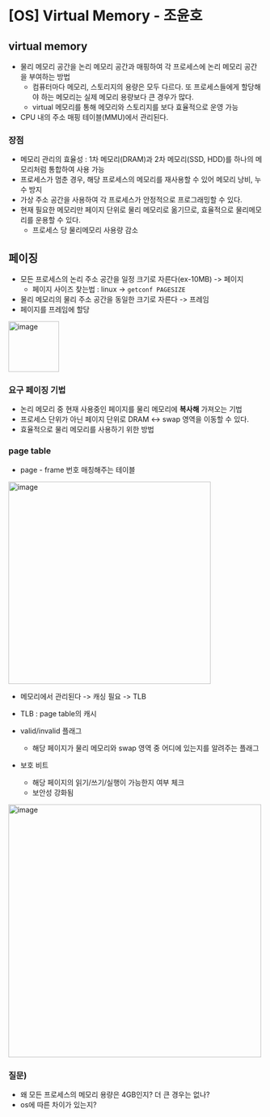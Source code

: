 # [OS] Virtual Memory - 조윤호
## virtual memory
- 물리 메모리 공간을 논리 메모리 공간과 매핑하여 각 프로세스에 논리 메모리 공간을 부여하는 방법
  - 컴퓨터마다 메모리, 스토리지의 용량은 모두 다르다. 또 프로세스들에게 할당해야 하는 메모리는 실제 메모리 용량보다 큰 경우가 많다.
  - virtual 메모리를 통해 메모리와 스토리지를 보다 효율적으로 운영 가능
- CPU 내의 주소 매핑 테이블(MMU)에서 관리된다.

### 장점
- 메모리 관리의 효율성 : 1차 메모리(DRAM)과 2차 메모리(SSD, HDD)를 하나의 메모리처럼 통합하여 사용 가능
- 프로세스가 멈춘 경우, 해당 프로세스의 메모리를 재사용할 수 있어 메모리 낭비, 누수 방지
- 가상 주소 공간을 사용하여 각 프로세스가 안정적으로 프로그래밍할 수 있다.
- 현재 필요한 메모리만 페이지 단위로 물리 메모리로 옮기므로, 효율적으로 물리메모리를 운용할 수 있다.
  - 프로세스 당 물리메모리 사용량 감소
 
## 페이징
- 모든 프로세스의 논리 주소 공간을 일정 크기로 자른다(ex-10MB) -> 페이지
  - 페이지 사이즈 찾는법 : linux -> `getconf PAGESIZE` 
- 물리 메모리의 물리 주소 공간을 동일한 크기로 자른다 -> 프레임
- 페이지를 프레임에 할당
<img width="100" alt="image" src="https://github.com/SoftwareMaestro-Backend-Study/cs-study/assets/61899645/241933f6-b87e-4c30-b423-b943cbc96aae">


### 요구 페이징 기법
- 논리 메모리 중 현재 사용중인 페이지를 물리 메모리에 **복사해** 가져오는 기법
- 프로세스 단위가 아닌 페이지 단위로 DRAM <-> swap 영역을 이동할 수 있다.
- 효율적으로 물리 메모리를 사용하기 위한 방법

### page table
- page - frame 번호 매칭해주는 테이블

<img width="400" alt="image" src="https://github.com/SoftwareMaestro-Backend-Study/cs-study/assets/61899645/171794f4-127f-4814-a45d-433191f66059">

- 메모리에서 관리된다 -> 캐싱 필요 -> TLB
- TLB : page table의 캐시
- valid/invalid 플래그
  - 해당 페이지가 물리 메모리와 swap 영역 중 어디에 있는지를 알려주는 플래그

- 보호 비트
  - 해당 페이지의 읽기/쓰기/실행이 가능한지 여부 체크
  - 보안성 강화됨
<img width="500" alt="image" src="https://github.com/SoftwareMaestro-Backend-Study/cs-study/assets/61899645/a2ae4877-93eb-4be7-b9ec-2c41edd2c655">




### 질문) 
- 왜 모든 프로세스의 메모리 용량은 4GB인지? 더 큰 경우는 없나?
- os에 따른 차이가 있는지?
